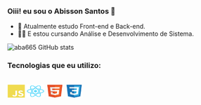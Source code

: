  ### Oiii! eu sou o Abisson Santos 👋

- 🌱 Atualmente estudo Front-end e Back-end.
- 👨‍🎓 E estou cursando Análise e Desenvolvimento de Sistema.

![aba665 GitHub stats](https://github-readme-stats.vercel.app/api?username=aba665&show_icons=true&theme=radical)<br/>
<!--[![Top Langs](https://github-readme-stats.vercel.app/api/top-langs/?username=aba665)](https://github.com/aba665/github-readme-stats)-->

### Tecnologias que eu utilizo:
  <div style="display: inline_block"><br>
  <img align="center" alt="aba-Js" height="30" width="40" src="https://raw.githubusercontent.com/devicons/devicon/master/icons/javascript/javascript-plain.svg">
  <img align="center" alt="aba-React" height="30" width="40" src="https://raw.githubusercontent.com/devicons/devicon/master/icons/react/react-original.svg">
  <img align="center" alt="aba-HTML" height="30" width="40" src="https://raw.githubusercontent.com/devicons/devicon/master/icons/html5/html5-original.svg">
  <img align="center" alt="aba-CSS" height="30" width="40" src="https://raw.githubusercontent.com/devicons/devicon/master/icons/css3/css3-original.svg">
 
</div>
